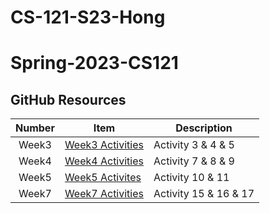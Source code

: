 # CS-121-S23-Hong
# Spring-2023-CS121
## GitHub Resources
| Number | Item | Description |
| :----: | ------ | ----------- |
| Week3 | [Week3 Activities](https://github.com/sunghoo05/CS-121-S23-Hong/tree/main/Week3)   |Activity 3 & 4 & 5|
| Week4 | [Week4 Activities](https://github.com/sunghoo05/CS-121-S23-Hong/tree/main/Week4)   |Activity 7 & 8 & 9|
| Week5 | [Week5 Activites](https://github.com/sunghoo05/CS-121-S23-Hong/tree/main/Week5)   |Activity 10 & 11|
| Week7 | [Week7 Activities](https://github.com/sunghoo05/CS-121-S23-Hong/tree/main/Week7) |Activity 15 & 16 & 17|
